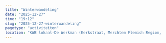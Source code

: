 ```yaml
---
title: "Winterwandeling"
date: "2025-12-27"
time: "19:12"
slug: "2025-12-27-winterwandeling"
pagetype: "activiteiten"
location: "KWB lokaal-De Werkman (Kerkstraat, Merchtem Flemish Region, Belgium)"
---
```




